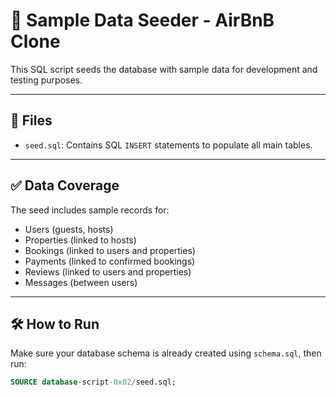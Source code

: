 # 🧪 Sample Data Seeder - AirBnB Clone

This SQL script seeds the database with sample data for development and testing purposes.

---

## 📂 Files

- `seed.sql`: Contains SQL `INSERT` statements to populate all main tables.

---

## ✅ Data Coverage

The seed includes sample records for:

- Users (guests, hosts)
- Properties (linked to hosts)
- Bookings (linked to users and properties)
- Payments (linked to confirmed bookings)
- Reviews (linked to users and properties)
- Messages (between users)

---

## 🛠️ How to Run

Make sure your database schema is already created using `schema.sql`, then run:

```sql
SOURCE database-script-0x02/seed.sql;
